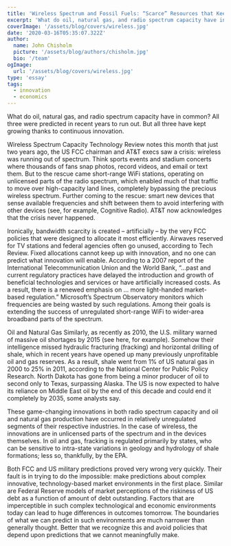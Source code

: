 ```yaml
---
title: 'Wireless Spectrum and Fossil Fuels: “Scarce” Resources that Keep Proliferating'
excerpt: 'What do oil, natural gas, and radio spectrum capacity have in common?  All three were predicted in recent years to run out.  But all three have kept growing thanks to continuous innovation.'
coverImage: '/assets/blog/covers/wireless.jpg'
date: '2020-03-16T05:35:07.322Z'
author:
  name: John Chisholm
  picture: '/assets/blog/authors/chisholm.jpg'
  bio: '/team'
ogImage:
  url: '/assets/blog/covers/wireless.jpg'
type: 'essay'
tags:
  - innovation
  - economics
---
```


What do oil, natural gas, and radio spectrum capacity have in common?  All three were predicted in recent years to run out.  But all three have kept growing thanks to continuous innovation.

Wireless Spectrum Capacity
Technology Review notes this month that just two years ago, the US FCC chairman and AT&T execs saw a crisis: wireless was running out of spectrum.  Think sports events and stadium concerts where thousands of fans snap photos, record videos, and email or text them.  But to the rescue came short-range WiFi stations, operating on unlicensed parts of the radio spectrum, which enabled much of that traffic to move over high-capacity land lines, completely bypassing the precious wireless spectrum.  Further coming to the rescue: smart new devices that sense available frequencies and shift between them to avoid interfering with other devices (see, for example, Cognitive Radio).   AT&T now acknowledges that the crisis never happened.

Ironically, bandwidth scarcity is created – artificially – by the very FCC policies that were designed to allocate it most efficiently. Airwaves reserved for TV stations and federal agencies often go unused, according to Tech Review.  Fixed allocations cannot keep up with innovation, and no one can predict what innovation will enable. According to a 2007 report of the International Telecommunication Union and the World Bank, “…past and current regulatory practices have delayed the introduction and growth of beneficial technologies and services or have artificially increased costs. As a result, there is a renewed emphasis on … more light-handed market-based regulation.”  Microsoft’s Spectrum Observatory monitors which frequencies are being wasted by such regulations.  Among their goals is extending the success of unregulated short-range WiFi to wider-area broadband parts of the spectrum.

Oil and Natural Gas
Similarly, as recently as 2010, the U.S. military warned of massive oil shortages by 2015 (see here, for example).  Somehow their intelligence missed hydraulic fracturing (fracking) and horizontal drilling of shale, which in recent years have opened up many previously unprofitable oil and gas reserves. As a result, shale went from 1% of US natural gas in 2000 to 25% in 2011, according to the National Center for Public Policy Research.  North Dakota has gone from being a minor producer of oil to second only to Texas, surpassing Alaska. The US is now expected to halve its reliance on Middle East oil by the end of this decade and could end it completely by 2035, some analysts say.

These game-changing innovations in both radio spectrum capacity and oil and natural gas production have occurred in relatively unregulated segments of their respective industries.   In the case of wireless, the innovations are in unlicensed parts of the spectrum and in the devices themselves.  In oil and gas, fracking is regulated primarily by states, who can be sensitive to intra-state variations in geology and hydrology of shale formations; less so, thankfully, by the EPA.

Both FCC and US military predictions proved very wrong very quickly. Their fault is in trying to do the impossible: make predictions about complex innovative, technology-based market environments in the first place. Similar are Federal Reserve models of market perceptions of the riskiness of US debt as a function of amount of debt outstanding. Factors that are imperceptible in such complex technological and economic environments today can lead to huge differences in outcomes tomorrow. The boundaries of what we can predict in such environments are much narrower than generally thought. Better that we recognize this and avoid policies that depend upon predictions that we cannot meaningfully make.